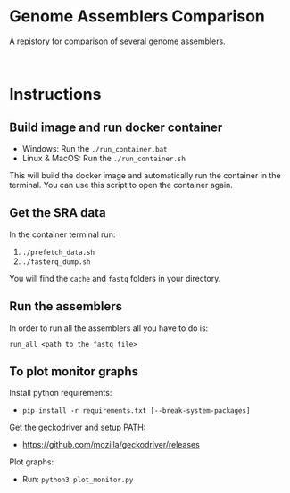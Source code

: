 # Genome Assemblers Comparison
A repistory for comparison of several genome assemblers.

<br>

# Instructions 

## Build image and run docker container 
* Windows: Run the `./run_container.bat`
* Linux & MacOS: Run the `./run_container.sh`

This will build the docker image and automatically run the container in the terminal. You can use this script to open the container again.


## Get the SRA data 
In the container terminal run:
1. `./prefetch_data.sh`
2. `./fasterq_dump.sh`

You will find the `cache` and `fastq` folders in your directory.

## Run the assemblers
In order to run all the assemblers all you have to do is:

`run_all <path to the fastq file>`


## To plot monitor graphs
Install python requirements:
* `pip install -r requirements.txt [--break-system-packages]`

Get the geckodriver and setup PATH:
* https://github.com/mozilla/geckodriver/releases

Plot graphs:
* Run: `python3 plot_monitor.py`
